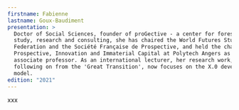 ```yaml
---
firstname: Fabienne
lastname: Goux-Baudiment
presentation: >
  Doctor of Social Sciences, founder of proGective - a center for foresight
  study, research and consulting, she has chaired the World Futures Studies
  Federation and the Société Française de Prospective, and held the chair of
  Prospective, Innovation and Immaterial Capital at Polytech Angers as an
  associate professor. As an international lecturer, her research work,
  following on from the 'Great Transition', now focuses on the X.0 development
  model.
edition: "2021"
---
```

xxx